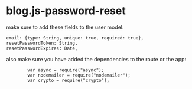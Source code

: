 # blog.js-password-reset

make sure to add these fields to the user model:

    email: {type: String, unique: true, required: true},
    resetPasswordToken: String,
    resetPasswordExpires: Date,


also make sure you have added the dependencies to the route or the app:

            var async = require("async");
            var nodemailer = require("nodemailer");
            var crypto = require("crypto");
